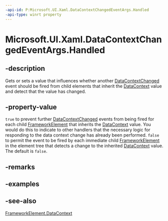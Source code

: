 ```yaml
---
-api-id: P:Microsoft.UI.Xaml.DataContextChangedEventArgs.Handled
-api-type: winrt property
---
```


<!-- Property syntax
public bool Handled { get;  set; }
-->

# Microsoft.UI.Xaml.DataContextChangedEventArgs.Handled

## -description

Gets or sets a value that influences whether another [DataContextChanged](datacontextchangedeventargs.md) event should be fired from child elements that inherit the [DataContext](frameworkelement_datacontext.md) value and detect that the value has changed.

## -property-value

`true` to prevent further [DataContextChanged](datacontextchangedeventargs.md) events from being fired for each child [FrameworkElement](frameworkelement.md) that inherits the [DataContext](frameworkelement_datacontext.md) value. You would do this to indicate to other handlers that the necessary logic for responding to the data context change has already been performed. `false` to permit the event to be fired by each immediate child [FrameworkElement](frameworkelement.md) in the element tree that detects a change to the inherited [DataContext](frameworkelement_datacontext.md) value. The default is `false`.

## -remarks

## -examples

## -see-also

[FrameworkElement.DataContext](frameworkelement_datacontext.md)
